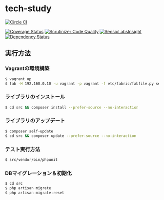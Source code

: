 # tech-study

[![Circle CI](https://circleci.com/gh/tmknom/tech-study.svg?style=svg)](https://circleci.com/gh/tmknom/tech-study)
<!--[![Build Status](https://travis-ci.org/tmknom/tech-study.svg?branch=master)](https://travis-ci.org/tmknom/tech-study)-->
[![Coverage Status](https://coveralls.io/repos/tmknom/tech-study/badge.svg?branch=master)](https://coveralls.io/r/tmknom/tech-study?branch=master)
[![Scrutinizer Code Quality](https://scrutinizer-ci.com/g/tmknom/tech-study/badges/quality-score.png?b=master)](https://scrutinizer-ci.com/g/tmknom/tech-study/?branch=master)
[![SensioLabsInsight](https://insight.sensiolabs.com/projects/a157cee3-2b5b-4d0a-bab4-376d7903871c/mini.png)](https://insight.sensiolabs.com/projects/a157cee3-2b5b-4d0a-bab4-376d7903871c)
[![Dependency Status](https://www.versioneye.com/user/projects/54d765012bc7901e48000002/badge.svg?style=flat)](https://www.versioneye.com/user/projects/54d765012bc7901e48000002)


## 実行方法

### Vagrantの環境構築

```bash
$ vagrant up
$ fab -H 192.168.0.10 -u vagrant -p vagrant -f etc/fabric/fabfile.py setup
```

### ライブラリのインストール

```bash
$ cd src && composer install --prefer-source --no-interaction
```

### ライブラリのアップデート

```bash
$ composer self-update
$ cd src && composer update --prefer-source --no-interaction
```

### テスト実行方法

```bash
$ src/vendor/bin/phpunit
```

### DBマイグレーション＆初期化

```bash
$ cd src
$ php artisan migrate
$ php artisan migrate:reset
```
